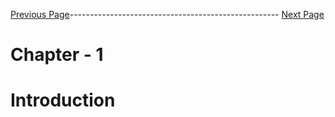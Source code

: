 



[Previous Page](https://github.com/EtricKombat/Course_Practical_Guide_EKS/blob/master/_docs/ch1/welcome_to_the_course.md)---------------------------------------------------- [Next Page](https://github.com/EtricKombat/Course_Practical_Guide_EKS/blob/master/_docs/ch1/The_BookStore_project.md)



# Chapter - 1
# Introduction

##
